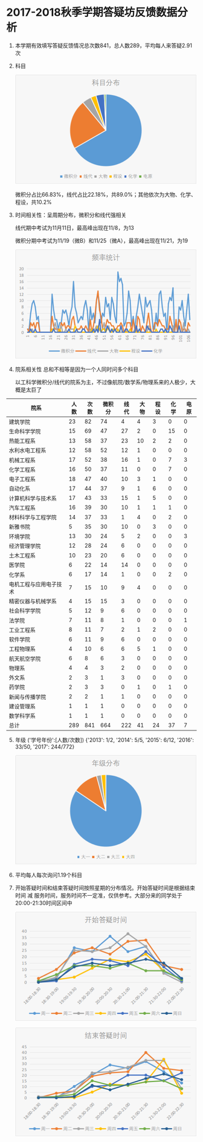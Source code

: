# 2017-2018秋季学期答疑坊反馈数据分析

1. 本学期有效填写答疑反馈情况总次数841，总人数289，平均每人来答疑2.91次

2. 科目

   ![](./dyf2.png)

   微积分占比66.83%，线代占比22.18%，共89.0%；其他依次为大物、化学、程设，共10.2%

3. 时间相关性：呈周期分布，微积分和线代强相关

   线代期中考试为11月11日，最高峰出现在11/8，为13

   微积分期中考试为11/19（微B）和11/25（微A），最高峰出现在11/21，为19

   ![](./dyf.png)

4. 院系相关性 总和不相等是因为一个人同时问多个科目

   以工科学微积分/线代的院系为主，不过像航院/数学系/物理系来的人极少，大概是太巨了



| 院系          | 人数   | 次数   | 微积分  | 线代   | 大物   | 程设   | 化学   | 电原   |
| ----------- | ---- | ---- | ---- | ---- | ---- | ---- | ---- | ---- |
| 建筑学院        | 23   | 82   | 74   | 4    | 4    | 3    | 0    | 0    |
| 生命科学学院      | 15   | 69   | 47   | 27   | 2    | 0    | 15   | 0    |
| 热能工程系       | 13   | 58   | 37   | 23   | 10   | 2    | 2    | 0    |
| 水利水电工程系     | 12   | 58   | 52   | 12   | 1    | 0    | 0    | 0    |
| 机械工程系       | 17   | 52   | 38   | 16   | 1    | 0    | 7    | 3    |
| 化学工程系       | 16   | 50   | 37   | 11   | 0    | 0    | 7    | 0    |
| 电子工程系       | 18   | 47   | 40   | 10   | 3    | 1    | 0    | 0    |
| 自动化系        | 17   | 44   | 37   | 9    | 1    | 6    | 0    | 0    |
| 计算机科学与技术系   | 17   | 43   | 33   | 15   | 1    | 5    | 0    | 0    |
| 汽车工程系       | 16   | 39   | 30   | 10   | 1    | 1    | 1    | 0    |
| 材料科学与工程学院   | 14   | 37   | 33   | 1    | 4    | 0    | 2    | 0    |
| 新雅书院        | 5    | 35   | 30   | 10   | 0    | 3    | 0    | 0    |
| 环境学院        | 13   | 30   | 24   | 5    | 2    | 0    | 0    | 3    |
| 经济管理学院      | 12   | 28   | 24   | 6    | 0    | 0    | 0    | 0    |
| 土木工程系       | 10   | 23   | 20   | 6    | 0    | 0    | 0    | 0    |
| 医学院         | 6    | 22   | 14   | 14   | 0    | 0    | 0    | 0    |
| 化学系         | 6    | 17   | 14   | 1    | 0    | 0    | 2    | 0    |
| 电机工程与应用电子技术 | 7    | 15   | 10   | 9    | 4    | 0    | 0    | 0    |
| 精密仪器与机械学系   | 4    | 15   | 15   | 3    | 0    | 0    | 0    | 0    |
| 社会科学学院      | 5    | 12   | 9    | 6    | 0    | 0    | 0    | 0    |
| 法学院         | 7    | 11   | 8    | 1    | 0    | 0    | 0    | 1    |
| 工业工程系       | 8    | 11   | 7    | 2    | 1    | 2    | 0    | 0    |
| 软件学院        | 6    | 11   | 9    | 6    | 0    | 0    | 0    | 0    |
| 工程物理系       | 4    | 10   | 6    | 6    | 5    | 1    | 0    | 0    |
| 航天航空学院      | 6    | 8    | 6    | 3    | 0    | 0    | 0    | 0    |
| 物理系         | 4    | 4    | 3    | 2    | 0    | 0    | 0    | 0    |
| 外文系         | 2    | 3    | 1    | 3    | 0    | 0    | 0    | 0    |
| 药学院         | 2    | 3    | 3    | 0    | 1    | 0    | 1    | 0    |
| 新闻与传播学院     | 2    | 2    | 1    | 1    | 0    | 0    | 0    | 0    |
| 建设管理系       | 1    | 1    | 1    | 0    | 0    | 0    | 0    | 0    |
| 数学科学系       | 1    | 1    | 1    | 0    | 0    | 0    | 0    | 0    |
| 总计          | 289  | 841  | 664  | 222  | 41   | 24   | 37   | 7    |

5. 年级 ('学号年份':[人数/次数])     {'2013': 1/2, '2014': 5/5, '2015': 6/12, '2016': 33/50, '2017': 244/772}

   ![](./nianji.png)

6. 平均每人每次询问1.19个科目

7. 开始答疑时间和结束答疑时间按照星期的分布情况。开始答疑时间是根据结束时间 减 服务时间，服务时间不一定准，仅供参考。大部分来的同学处于20:00-21:30时间区间中

   ![](./begin.png)

   ![](./end.png)